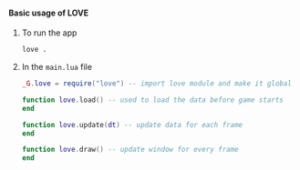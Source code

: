 #### Basic usage of LOVE 

1. To run the app

    ```bash
    love .	
    ```

2. In the `main.lua` file

    ```lua
    _G.love = require("love") -- import love module and make it global
    
    function love.load() -- used to load the data before game starts
    end
    
    function love.update(dt) -- update data for each frame
    end
    
    function love.draw() -- update window for every frame
    end
    ```

    